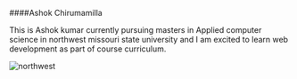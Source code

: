 
####Ashok Chirumamilla

This is Ashok kumar currently pursuing masters in Applied computer science in northwest missouri state university and I am excited to learn web development as part of course curriculum.

![northwest](https://user-images.githubusercontent.com/62309530/189023868-b522e736-f327-4321-8a99-574a0058393b.jpg)
